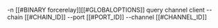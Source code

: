 -n [[#BINARY forcerelay]][[#GLOBALOPTIONS]] query channel client --chain [[#CHAIN_ID]] --port [[#PORT_ID]] --channel [[#CHANNEL_ID]]
